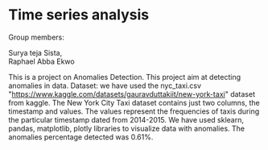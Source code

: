 # Time series analysis

Group members:

Surya teja Sista,                                                                                                                                                     
Raphael Abba Ekwo


This is a project on Anomalies Detection. This project aim at detecting anomalies in data. 
Dataset: we have used the nyc_taxi.csv "https://www.kaggle.com/datasets/gauravduttakiit/new-york-taxi" dataset from kaggle. 
The New York City Taxi dataset contains just two columns, the timestamp and values. The values represent the frequencies of taxis during the particular timestamp dated from 2014-2015.
We have used sklearn, pandas, matplotlib, plotly libraries to visualize data with anomalies.
The anomalies percentage detected was 0.61%.

